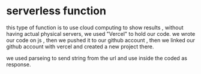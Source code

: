 # serverless function

this type of function is to use cloud computing to show results , without having actual physical servers, we used "Vercel" to hold our code. we wrote our code on js , then we pushed it to our github account , then we linked our github account with vercel and created a new project there. 

we used parseing to send string from the url and use inside the coded as response.

